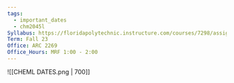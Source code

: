 ```yaml
---
tags:
  - important_dates
  - chm2045l
Syllabus: https://floridapolytechnic.instructure.com/courses/7298/assignments/syllabus
Term: Fall 23
Office: ARC 2269
Office_Hours: MRF 1:00 - 2:00
---
```


![[CHEML DATES.png | 700]]